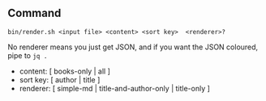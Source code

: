 ## Command


`bin/render.sh <input file> <content> <sort key>  <renderer>?`
 
No renderer means you just get JSON, and if you want the JSON coloured, pipe to `jq .`
 
- content: \[ books-only | all ] 
- sort key: \[ author | title ]
- renderer: \[ simple-md | title-and-author-only | title-only ] 


